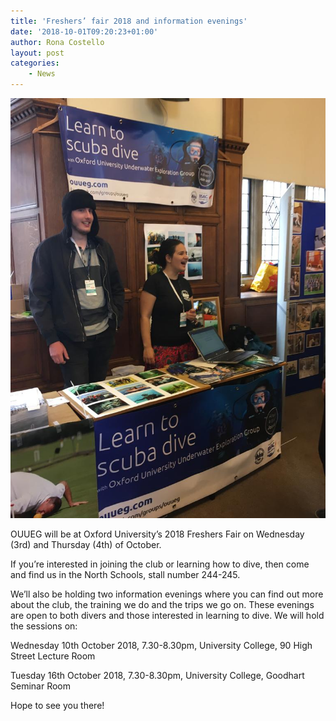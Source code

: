 ```yaml
---
title: 'Freshers’ fair 2018 and information evenings'
date: '2018-10-01T09:20:23+01:00'
author: Rona Costello
layout: post
categories:
    - News
---
```


![](/assets/images/WhatsApp-Image-2018-10-01-at-10.22.26.jpeg)

OUUEG will be at Oxford University’s 2018 Freshers Fair on Wednesday (3rd) and Thursday (4th) of October.

If you’re interested in joining the club or learning how to dive, then come and find us in the North Schools, stall number 244-245.

We’ll also be holding two information evenings where you can find out more about the club, the training we do and the trips we go on. These evenings are open to both divers and those interested in learning to dive. We will hold the sessions on:

Wednesday 10th October 2018, 7.30-8.30pm, University College, 90 High Street Lecture Room

Tuesday 16th October 2018, 7.30-8.30pm, University College, Goodhart Seminar Room

Hope to see you there!
